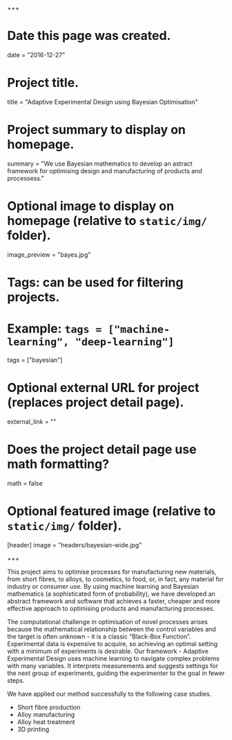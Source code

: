 +++
# Date this page was created.
date = "2016-12-27"

# Project title.
title = "Adaptive Experimental Design using Bayesian Optimisation"

# Project summary to display on homepage.
summary =  "We use Bayesian mathematics to develop an astract framework for optimising design and manufacturing of products and processess."

# Optional image to display on homepage (relative to `static/img/` folder).
image_preview = "bayes.jpg"

# Tags: can be used for filtering projects.
# Example: `tags = ["machine-learning", "deep-learning"]`
tags = ["bayesian"]

# Optional external URL for project (replaces project detail page).
external_link = ""

# Does the project detail page use math formatting?
math = false

# Optional featured image (relative to `static/img/` folder).
[header]
image = "headers/bayesian-wide.jpg"

+++

This project aims to optimise processes for manufacturing new materials, from short fibres, to alloys, to cosmetics, to food, or, in fact, any material for industry or consumer use. By using machine learning and Bayesian mathematics (a sophisticated form of probability), we have developed an abstract framework and software that achieves a faster, cheaper and more effective approach to optimising products and manufacturing processes.

The computational challenge in optimisation of novel processes arises because the mathematical relationship between the control variables and the target is often unknown - it is a classic “Black-Box Function”. Experimental data is expensive to acquire, so achieving an optimal setting with a minimum of experiments is desirable. Our framework - Adaptive Experimental Design uses machine learning to navigate complex problems with many variables. It interprets measurements and suggests settings for the next group of experiments, guiding the experimenter to the goal in fewer steps. 


We have applied our method successfully to the following case studies.

* Short fibre production
* Alloy manufacturing
* Alloy heat treatment
* 3D printing



